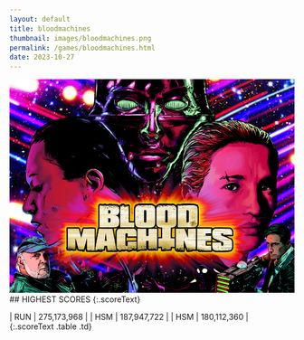 ```yaml
---
layout: default
title: bloodmachines
thumbnail: images/bloodmachines.png
permalink: /games/bloodmachines.html
date: 2023-10-27
---
```


<img src="../images/bloodmachines.png" class="gameThumbnail img-fluid mx-auto align-middle">
## HIGHEST SCORES
{:.scoreText}

| RUN | 275,173,968 | 
| HSM | 187,947,722 | 
| HSM | 180,112,360 | 
{:.scoreText .table .td}
